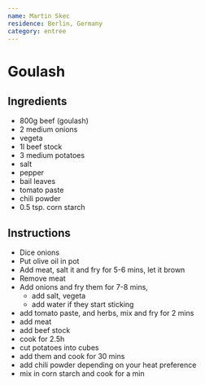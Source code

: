 ```yaml
---
name: Martin Skec
residence: Berlin, Germany
category: entree
---
```


# Goulash 

## Ingredients 
* 800g beef (goulash)
* 2 medium onions
* vegeta
* 1l beef stock
* 3 medium potatoes
* salt
* pepper
* bail leaves
* tomato paste
* chili powder
* 0.5 tsp. corn starch

## Instructions
* Dice onions
* Put olive oil in pot
* Add meat, salt it and fry for 5-6 mins, let it brown 
* Remove meat
* Add onions and fry them for 7-8 mins, 
	* add salt, vegeta
	* add water if they start sticking
* add tomato paste, and herbs, mix and fry for 2 mins
* add meat
* add beef stock
* cook for 2.5h
* cut potatoes into cubes
* add them and cook for 30 mins
* add chili powder depending on your heat preference
* mix in corn starch and cook for a min
